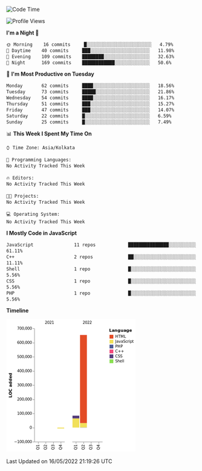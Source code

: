 <!--START_SECTION:waka-->
![Code Time](http://img.shields.io/badge/Code%20Time-1%20hr-blue)

![Profile Views](http://img.shields.io/badge/Profile%20Views-31-blue)

**I'm a Night 🦉** 

```text
🌞 Morning    16 commits     █░░░░░░░░░░░░░░░░░░░░░░░░   4.79% 
🌆 Daytime    40 commits     ███░░░░░░░░░░░░░░░░░░░░░░   11.98% 
🌃 Evening    109 commits    ████████░░░░░░░░░░░░░░░░░   32.63% 
🌙 Night      169 commits    ████████████░░░░░░░░░░░░░   50.6%

```
📅 **I'm Most Productive on Tuesday** 

```text
Monday       62 commits     ████░░░░░░░░░░░░░░░░░░░░░   18.56% 
Tuesday      73 commits     █████░░░░░░░░░░░░░░░░░░░░   21.86% 
Wednesday    54 commits     ████░░░░░░░░░░░░░░░░░░░░░   16.17% 
Thursday     51 commits     ███░░░░░░░░░░░░░░░░░░░░░░   15.27% 
Friday       47 commits     ███░░░░░░░░░░░░░░░░░░░░░░   14.07% 
Saturday     22 commits     █░░░░░░░░░░░░░░░░░░░░░░░░   6.59% 
Sunday       25 commits     █░░░░░░░░░░░░░░░░░░░░░░░░   7.49%

```


📊 **This Week I Spent My Time On** 

```text
⌚︎ Time Zone: Asia/Kolkata

💬 Programming Languages: 
No Activity Tracked This Week

🔥 Editors: 
No Activity Tracked This Week

🐱‍💻 Projects: 
No Activity Tracked This Week

💻 Operating System: 
No Activity Tracked This Week

```

**I Mostly Code in JavaScript** 

```text
JavaScript               11 repos            ███████████████░░░░░░░░░░   61.11% 
C++                      2 repos             ██░░░░░░░░░░░░░░░░░░░░░░░   11.11% 
Shell                    1 repo              █░░░░░░░░░░░░░░░░░░░░░░░░   5.56% 
CSS                      1 repo              █░░░░░░░░░░░░░░░░░░░░░░░░   5.56% 
PHP                      1 repo              █░░░░░░░░░░░░░░░░░░░░░░░░   5.56%

```


**Timeline**

![Chart not found](https://raw.githubusercontent.com/HOSENUR/HOSENUR/main/charts/bar_graph.png) 


 Last Updated on 16/05/2022 21:19:26 UTC
<!--END_SECTION:waka-->